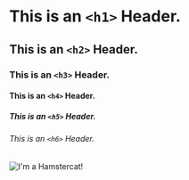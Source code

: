 # This is an `<h1>` Header.
## This is an `<h2>` Header.
### This is an `<h3>` Header.
#### This is an `<h4>` Header.
##### This is an `<h5>` Header.
###### This is an `<h6>` Header.

![I'm a Hamstercat!](https://as1.ftcdn.net/v2/jpg/06/49/37/40/1000_F_649374089_xMbYF3BHqqPETNGPj6FHFoHxER1QX6nv.jpg)
